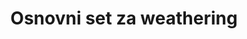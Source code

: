 ---
layout: product
title: "Osnovni set za weathering"
price: "1500" 
desc: "Set za weathering"
img_path: "/assets/img/AK688.jpg"
brand: "AK"
available: true
special_offer: false
new: false
soon: false
cat: "060000"
subcat: "060800"
subsubcat: "00"
sifra: "AK688"
popular: false
---